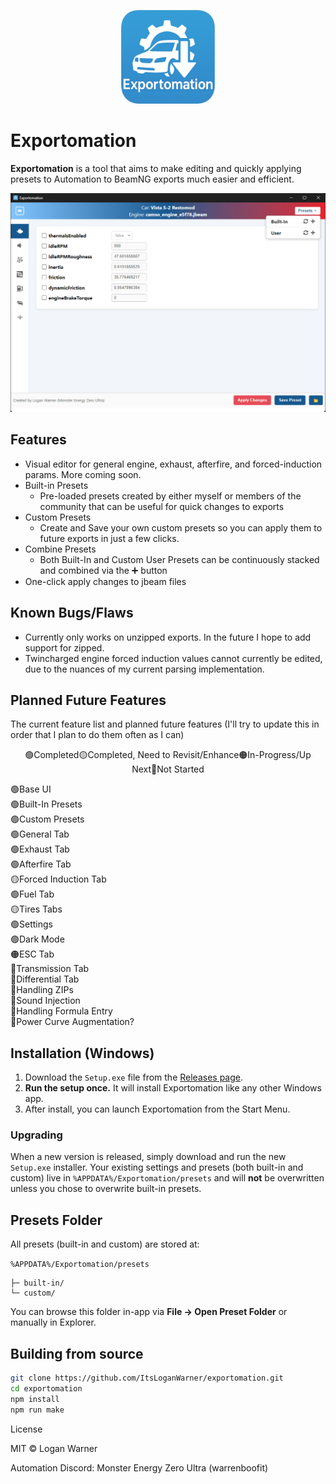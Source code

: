 <p align="center">
  <img src="docs/exportomationicon.png" alt="Exportomation Icon" width="150"/>
</p>

# Exportomation

**Exportomation** is a tool that aims to make editing and quickly applying presets to Automation to BeamNG exports much easier and efficient.

<p align="center">
  <img src="docs/screenshot.png" alt="Exportomation Screenshot"/>
</p>

## Features

- Visual editor for general engine, exhaust, afterfire, and forced-induction params. More coming soon.
- Built-in Presets
  - Pre-loaded presets created by either myself or members of the community that can be useful for quick changes to exports
- Custom Presets
  - Create and Save your own custom presets so you can apply them to future exports in just a few clicks.
- Combine Presets
  - Both Built-In and Custom User Presets can be continuously stacked and combined via the ➕ button
- One-click apply changes to jbeam files

## Known Bugs/Flaws

- Currently only works on unzipped exports. In the future I hope to add support for zipped.
- Twincharged engine forced induction values cannot currently be edited, due to the nuances of my current parsing implementation.

## Planned Future Features
The current feature list and planned future features (I'll try to update this in order that I plan to do them often as I can)
<p style="text-align: center;">🟢Completed🟡Completed, Need to Revisit/Enhance🟠In-Progress/Up Next🔴Not Started</p>

🟢Base UI  
🟢Built-In Presets  
🟢Custom Presets  
🟢General Tab  
🟢Exhaust Tab  
🟢Afterfire Tab  
🟡Forced Induction Tab  
🟢Fuel Tab  
🟡Tires Tabs  
🟢Settings  
🟢Dark Mode  
🟠ESC Tab  
🔴Transmission Tab  
🔴Differential Tab  
🔴Handling ZIPs  
🔴Sound Injection  
🔴Handling Formula Entry  
🔴Power Curve Augmentation?

## Installation (Windows)

1. Download the `Setup.exe` file from the [Releases page](https://github.com/ItsLoganWarner/exportomation/releases).
2. **Run the setup once.** It will install Exportomation like any other Windows app.
3. After install, you can launch Exportomation from the Start Menu.

### Upgrading

When a new version is released, simply download and run the new `Setup.exe` installer. Your existing settings and presets (both built-in and custom) live in `%APPDATA%/Exportomation/presets` and will **not** be overwritten unless you chose to overwrite built-in presets.

## Presets Folder

All presets (built-in and custom) are stored at:

`%APPDATA%/Exportomation/presets`

```
├─ built-in/
└─ custom/
```

You can browse this folder in-app via **File → Open Preset Folder** or manually in Explorer.

## Building from source

```bash
git clone https://github.com/ItsLoganWarner/exportomation.git
cd exportomation
npm install
npm run make
```

License

MIT © Logan Warner

Automation Discord: Monster Energy Zero Ultra (warrenboofit)
